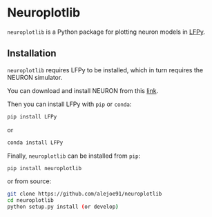 # Neuroplotlib

`neuroplotlib` is a Python package for plotting neuron models in [LFPy](https://github.com/LFPy/LFPy).

## Installation

`neuroplotlib` requires LFPy to be installed, which in turn requires the NEURON simulator.

You can download and install NEURON from this [link](https://www.neuron.yale.edu/neuron/download).

Then you can install LFPy with `pip` or `conda`:

```bash
pip install LFPy
```
or
```bash
conda install LFPy
```

Finally, `neuroplotlib` can be installed from `pip`:

```bash
pip install neuroplotlib
```

or from source:
```bash
git clone https://github.com/alejoe91/neuroplotlib
cd neuroplotlib
python setup.py install (or develop) 
```

